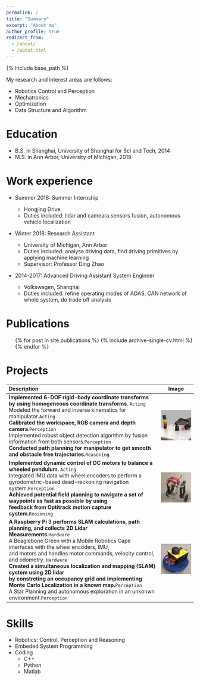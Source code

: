 ```yaml
---
permalink: /
title: "Summary"
excerpt: "About me"
author_profile: true
redirect_from: 
  - /about/
  - /about.html
---
```


{% include base_path %} 

My research and interest areas are follows:
* Robotics Control and Perception
* Mechatronics
* Optimization
* Data Structure and Algorithm

Education
======
* B.S. in Shanghai, University of Shanghai for Sci and Tech, 2014
* M.S. in Ann Arbor, University of Michigan, 2019

Work experience
======
* Summer 2018: Summer Internship
  * Hongjing Drive
  * Duties included: lidar and cameara sensors fusion, autonomous vehicle localization

* Winter 2018: Research Assistant
  * University of Michigan, Ann Arbor
  * Duties included: analyse driving data, find driving primitives by applying machine learning
  * Supervisor: Professor Ding Zhao
  
* 2014-2017: Advanced Driving Assistant System Enginner
  * Volkswagen, Shanghai
  * Duties included: refine operating modes of ADAS, CAN network of whole system, do trade off analysis
  
Publications
======
  <ul>{% for post in site.publications %}
    {% include archive-single-cv.html %}
  {% endfor %}</ul>
 
Projects
======

| Description | Image |
| :--- | :---: |
|**Implemented 6-DOF rigid-body coordinate transforms by using homogeneous coordinate transforms.** `Acting` <br>Modeled the forward and inverse kinematics for manipulator.`Acting`<br> **Calibrated the workspace, RGB camera and depth camera.**`Perception`<br>Implemented robust object detection algorithm by fusion information from both sensors.`Perception`<br>**Conducted path planning for manipulator to get smooth and obstacle free trajectories.**`Reasoning`<br>| ![rexarm_150x150.png](/images/rexarm_150x150.png)  | 
|**Implemented dynamic control of DC motors to balance a wheeled pendulum.** `Acting` <br>Integrated IMU data with wheel encoders to perform a gyrodometric-based dead-reckoning navigation system.`Perception`<br> **Achieved potential field planning to navigate a set of waypoints as fast as possible by using <br>feedback from Optitrack motion capture system.**`Reasoning`| ![balancebot.png](/images/balanceBot.png)  |
|**A Raspberry Pi 3 performs SLAM calculations, path planning, and collects 2D Lidar<br>  Measurements.**`Hardware`<br> A Beaglebone Green with a Mobile Robotics Cape interfaces with the wheel encoders, IMU, <br> and motors and handles motor commands, velocity control,  and odometry. `Hardware` <br> **Created a simultaneous localization and mapping (SLAM) system using 2D lidar <br>by constrcting an occupancy grid and implementing Monte Carlo Localization in a known map.**`Perception`<br> A Star Planning and autonomous exploration in an unkonwn environment.`Perception`<br>| ![mobilerobot.png](/images/mobilerobot.png)  | 

Skills
======
* Robotics: Control, Perception and Reasoning
* Embeded System Programming
* Coding
  * C++
  * Python
  * Matlab
